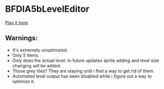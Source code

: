# BFDIA5bLevelEditor

[Play it here](https://zolo101.github.io/BFDIA5bLevelEditor/)

## Warnings:
* It's extremely unoptimzied.
* Only 5 Items.
* Only does the actual level. In future updates sprite adding and level size changing will be added.
* Those grey tiles? They are staying until i find a way to get rid of them.
* Automated level output has been disabled while i figure out a way to optimize it.